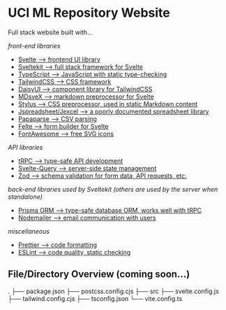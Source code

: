 # UCI ML Repository Website

Full stack website built with...

_front-end libraries_

- [Svelte --> frontend UI library](https://svelte.dev/)
- [Sveltekit --> full stack framework for Svelte](https://kit.svelte.dev/)
- [TypeScript --> JavaScript with static type-checking](https://www.typescriptlang.org/)
- [TailwindCSS --> CSS framework](https://tailwindcss.com/)
- [DaisyUI --> component library for TailwindCSS](https://daisyui.com/)
- [MDsveX --> markdown preprocessor for Svelte](https://mdsvex.com/)
- [Stylus --> CSS preprocessor, used in static Markdown content](https://stylus-lang.com/)
- [Jspreadsheet/Jexcel --> a poorly documented spreadsheet library](https://github.com/jspreadsheet/ce)
- [Papaparse --> CSV parsing](https://www.papaparse.com/)
- [Felte --> form builder for Svelte](https://felte.dev/docs/svelte/getting-started)
- [FontAwesome --> free SVG icons](https://fontawesome.com/)

_API libraries_

- [tRPC --> type-safe API development](https://trpc.io/)
- [Svelte-Query --> server-side state management](https://sveltequery.vercel.app/)
- [Zod --> schema validation for form data, API requests, etc.](https://github.com/colinhacks/zod)

_back-end libraries used by Sveltekit (others are used by the server when standalone)_

- [Prisma ORM --> type-safe database ORM, works well with tRPC ](https://www.prisma.io/)
- [Nodemailer --> email communication with users](https://nodemailer.com/about/)

_miscellaneous_

- [Prettier --> code formatting](https://prettier.io/)
- [ESLint --> code quality, static checking](https://eslint.org/)

## File/Directory Overview (coming soon...)

.
├── package.json
├── postcss.config.cjs
├── src
├── svelte.config.js
├── tailwind.config.cjs
├── tsconfig.json
└── vite.config.ts
